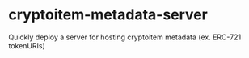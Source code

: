 # cryptoitem-metadata-server
Quickly deploy a server for hosting cryptoitem metadata (ex. ERC-721 tokenURIs)
